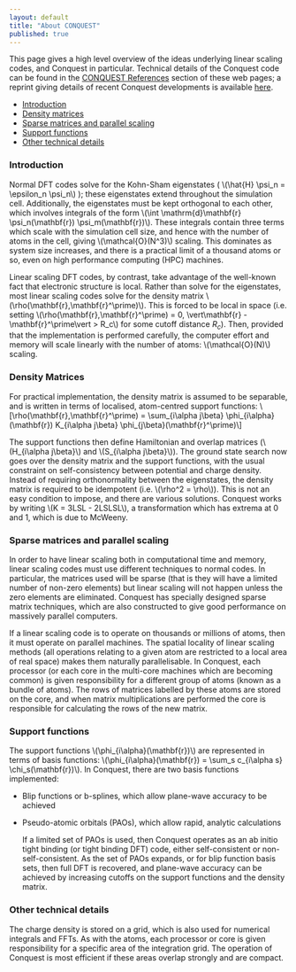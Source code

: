 ```yaml
---
layout: default
title: "About CONQUEST"
published: true
---
```

This page gives a high level overview of the ideas underlying linear scaling
codes, and Conquest in particular. Technical details of the Conquest code can
be found in the [CONQUEST References](/references.html) section of these
web pages; a reprint giving details of recent Conquest developments is
available [here](/papers/pssb_preprint.pdf).

* [Introduction](#S1)
* [Density matrices](#S2)
* [Sparse matrices and parallel scaling](#S3)
* [Support functions](#S4)
* [Other technical details](#S5)

### Introduction
<a name="S1"></a>
Normal DFT codes solve for the Kohn-Sham eigenstates
( \\(\hat{H} \psi_n = \epsilon_n \psi_n\\) ); these eigenstates extend throughout the
simulation cell. Additionally, the eigenstates must be kept orthogonal to each
other, which involves integrals of the form
\\(\int \mathrm{d}\mathbf{r} \psi_n(\mathbf{r}) \psi_m(\mathbf{r})\\). These
integrals contain three terms which scale with the simulation cell size, and
hence with the number of atoms in the cell, giving \\(\mathcal{O}(N^3)\\) scaling.
This dominates as system size increases, and there is a practical limit of a
thousand atoms or so, even on high performance computing (HPC) machines.

Linear scaling DFT codes, by contrast, take advantage of the well-known fact
that electronic structure is local. Rather than solve for the eigenstates,
most linear scaling codes solve for the density matrix
\\(\rho(\mathbf{r},\mathbf{r}^\prime)\\). This is forced to be local in space
(i.e. setting \\(\rho(\mathbf{r},\mathbf{r}^\prime) = 0, \vert\mathbf{r} - \mathbf{r}^\prime\vert > R_c\\)
for some cutoff distance $R_c$). Then, provided that the implementation is
performed carefully, the computer effort and memory will scale linearly with
the number of atoms: \\(\mathcal{O}(N)\\) scaling.

### Density Matrices
<a name="S2"></a>
For practical implementation, the density matrix is assumed to be separable,
  and is written in terms of localised, atom-centred support functions:
\\[\rho(\mathbf{r},\mathbf{r}^\prime) = \sum\_{i\alpha j\beta} \phi\_{i\alpha}(\mathbf{r}) K\_{i\alpha j\beta} \phi\_{j\beta}(\mathbf{r}^\prime)\\]

  The support functions then define Hamiltonian and overlap matrices
  (\\(H\_{i\alpha j\beta}\\) and \\(S\_{i\alpha j\beta}\\)). The ground state search
  now goes over the density matrix and the support functions, with the usual
  constraint on self-consistency between potential and charge density. Instead
  of requiring orthonormality between the eigenstates, the density matrix is
  required to be idempotent (i.e. \\(\rho^2 = \rho\\)). This is not an easy
  condition to impose, and there are various solutions. Conquest works by
  writing \\(K = 3LSL - 2LSLSL\\), a transformation which has extrema at 0 and 1,
  which is due to McWeeny.

### Sparse matrices and parallel scaling
<a name="S3"></a>

  In order to have linear scaling both in computational time and memory,
  linear scaling codes must use different techniques to normal codes. In
  particular, the matrices used will be sparse (that is they will have a
  limited number of non-zero elements) but linear scaling will not happen
  unless the zero elements are eliminated. Conquest has specially designed
  sparse matrix techniques, which are also constructed to give good performance
  on massively parallel computers.

  If a linear scaling code is to operate on thousands or millions of atoms,
  then it must operate on parallel machines. The spatial locality of linear
  scaling methods (all operations relating to a given atom are restricted to a
  local area of real space) makes them naturally parallelisable. In Conquest,
  each processor (or each core in the multi-core machines which are becoming
  common) is given responsibility for a different group of atoms (known as a
  bundle of atoms). The rows of matrices labelled by these atoms are stored
  on the core, and when matrix multiplications are performed the core is
  responsible for calculating the rows of the new matrix.

### Support functions
<a name="S4"></a>

  The support functions \\(\phi\_{i\alpha}(\mathbf{r})\\) are represented in terms
  of basis functions: \\(\phi\_{i\alpha}(\mathbf{r}) = \sum\_s c\_{i\alpha s} \chi\_s(\mathbf{r})\\).
  In Conquest, there are two basis functions implemented:

* Blip functions or b-splines, which allow plane-wave accuracy to be achieved
* Pseudo-atomic orbitals (PAOs), which allow rapid, analytic calculations

  If a limited set of PAOs is used, then Conquest operates as an ab initio
  tight binding (or tight binding DFT) code, either self-consistent or
  non-self-consistent. As the set of PAOs expands, or for blip function basis
  sets, then full DFT is recovered, and plane-wave accuracy can be achieved by
  increasing cutoffs on the support functions and the density matrix.

### Other technical details
<a name="S5"></a>

The charge density is stored on a grid, which is also used for numerical
integrals and FFTs. As with the atoms, each processor or core is given
responsibility for a specific area of the integration grid. The operation of
Conquest is most efficient if these areas overlap strongly and are compact.
